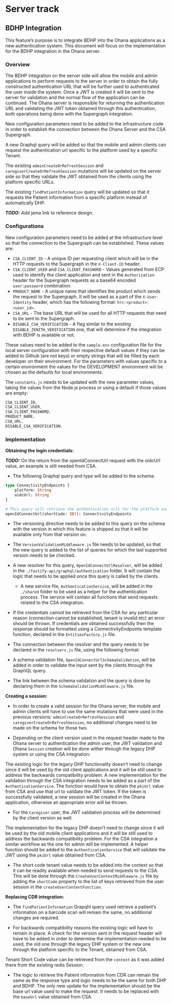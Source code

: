 # Server track

## BDHP Integration

This feature’s purpose is to integrate BDHP into the Ohana applications as a new authentication system. This document will focus on the implementation for the BDHP integration in the Ohana server.

### Overview

The BDHP integration on the server side will allow the mobile and admin applications to perform requests to the server in order to obtain the fully constructed authentication URL that will be further used to authenticated the user inside the system. Once a JWT is created it will be sent to the server for validation and the normal flow of the application can be continued. The Ohana server is responsible for returning the authentication URL and validating the JWT token obtained through this authentication, both operations being done with the Supergraph integration.

New configuration parameters need to be added to the infrastructure code in order to establish the connection between the Ohana Server and the CSA Supergraph.

A new Graphql query will be added so that the mobile and admin clients can request the authentication url specific to the platform used by a specific Tenant.

The existing `adminCreateOrRefreshSession` and `caregiverCreateOrRefreshSession` mutations will be updated on the server side so that they validate the JWT obtained from the clients using the platform specific URLs.

The existing `findPatientInformation` query will be updated so that it requests the Patient information from a specific platform instead of automatically DHP.

**_TODO:_**
Add jama link to reference design.

### Configurations

New configuration parameters need to be added at the infrastructure level so that the connection to the Supergraph can be established. These values are:

- `CSA_CLIENT_ID` - A unique ID per requesting client which will be in the HTTP requests to the Supergraph in the `X-Client-ID` header.
- `CSA_CLIENT_USER` and `CSA_CLIENT_PASSWORD` - Values generated from ECP used to identify the client application and sent in the `Authorization` header for the Supergraph requests as a base64 encoded `user:password` combination.
- `PRODUCT_NAME` - A unique name that identifies the product which sends the request to the Supergraph. It will be used as a part of the `X-User-Identity` header, which has the following format: `hrc:<product>:<user_id>`.
- `CSA_URL` - The base URL that will be used for all HTTP requests that need to be sent to the Supergraph.
- `DISABLE_CSA_VERIFICATION` - A flag similar to the existing `DISABLE_ZENITH_VERIFICATION` one, that will determine if the integration with BDHP is available or not.

These values need to be added to the `sample.env` configuration file for the local server configuration with their respective default values if they can be added to Github (are not keys) or empty strings that will be filled by each developer on their environment. For the parameters with values specific to a certain environment the values for the DEVELOPMENT environment will be chosen as the defaults for local environments.

The `constants.js` needs to be updated with the new parameter values, taking the values from the Node.js process or using a default if those values are empty:

```jsx
CSA_CLIENT_ID,
CSA_CLIENT_USER,
CSA_CLIENT_PASSWORD,
PRODUCT_NAME,
CSA_URL,
DISABLE_CSA_VERIFICATION,
```

### Implementation

**Obtaining the login credentials:**

**_TODO:_**
On the return from the openIdConnectUrl request with the oidcUrl value, an example is still needed from CSA.

- The following Graphql query and type will be added to the schema:

```graphql
type ConnectivityEndpoints {
    platform: String
    oidcUrl: String
}

# This query will retrieve the authentication urls for the platform used by Tenant
openIdConnectUrl(shortCode: ID!): ConnectivityEndpoints
```

- The versioning directive needs to be added to this query on the schema with the version in which this feature is shipped so that it will be available only from that version on.
- The `VersionValidationMiddleware.js` file needs to be updated, so that the new query is added to the list of queries for which the last supported version needs to be checked.

- A new resolver for this query, `OpenIdConnectUrlResolver`, will be added in the `./fastify-api/graphql/authentication` folder. It will contain the logic that needs to be applied once this query is called by the clients.
    - A new service file, `AuthenticationService`, will be added in the `./shared` folder to be used as a helper for the authentication process. The service will contain all functions that send requests related to the CSA integration.


- If the credentials cannot be retrieved from the CSA for any particular reason (connection cannot be established, tenant is invalid etc) an error should be thrown. If credentials are obtained successfully then the response should be formatted using a ConnectivityEndpoints template function, declared in the `EntitiesFactory.js` file.


- The connection between the resolver and the query needs to be declared in the `resolvers.js` file, using the following format:

- A schema validation file, `OpenIdConnectUrlSchemaValidation`, will be added in order to validate the input sent by the clients through the GraphQL query.

- The link between the schema validation and the query is done by declaring them in the `SchemaValidationMiddleware.js` file.

**Creating a session:**

- In order to create a valid session for the Ohana server, the mobile and admin clients will have to use the same mutations that were used in the previous versions: `adminCreateOrRefreshSession` and `caregiverCreateOrRefreshSession`, no additional changes need to be made on the schema for those two.

- Depending on the client version used in the request header made to the Ohana server to authentication the admin user, the JWT validation and Ohana `Session` creation will be done wither through the legacy DHP system or using the CSA integration:

The existing logic for the legacy DHP functionality doesn’t need to change since it will be used by the old client applications and it will be still used to address the backwards compatibility problem. A new implementation for the validation through the CSA integration needs to be added as a part of the `AuthenticationService`. The function would have to obtain the `pkiUrl` value from CSA and use that url to validate the JWT token.
If the token is successfully validated, a new session will be created in the Ohana application, otherwise an appropriate error will be thrown.

- For the `Caregiver` user, the JWT validation process will be determined by the client version as well.

The implementation for the legacy DHP doesn’t need to change since it will be used by the old mobile client applications and it will be still used to address the backwards compatibility problem. 
For the CSA integration a similar workflow as the one for admin will be implemented. A helper function should be added to the `AuthenticationService` that will validate the JWT using the `pkiUrl` value obtained from CSA.

- The short code tenant value needs to be added into the context so that it can be readily available when needed to send requests to the CSA. This will be done through the `CreateUserContextMiddleware.js` file by adding the `shortCode` property to the list of keys retrieved from the user session in the `createUserContextFunction`.

**Replacing CDR integration:**

- The `findPatientInformation` Grapqhl query used retrieve a patient’s information on a barcode scan will remain the same, no additional changes are required.

- For backwards compatibility reasons the existing logic will have to remain in place. A check for the version sent in the request header will have to be added in order to determine the implementation needed to be used, the old one through the legacy DHP system or the new one through the platform specific to the Tenant, obtained from CSA.

Tenant Short Code value can be retrieved from the `context` as it was added there from the existing redis Session.

- The logic to retrieve the Patient information from CDR can remain the same as the response type and logic needs to be the same for both DHP and BDHP. The only new update for the implementation should be the base url value used to make the request. It needs to be replaced with the `baseUrl` value obtained from CSA.

